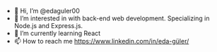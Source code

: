 - 👋 Hi, I’m @edaguler00
- 👀 I’m interested in with back-end web development. Specializing in Node.js and Express.js.
- 🌱 I’m currently learning React
- 📫 How to reach me https://www.linkedin.com/in/eda-güler/

<!---
edaguler00/edaguler00 is a ✨ special ✨ repository because its `README.md` (this file) appears on your GitHub profile.
You can click the Preview link to take a look at your changes.
--->
